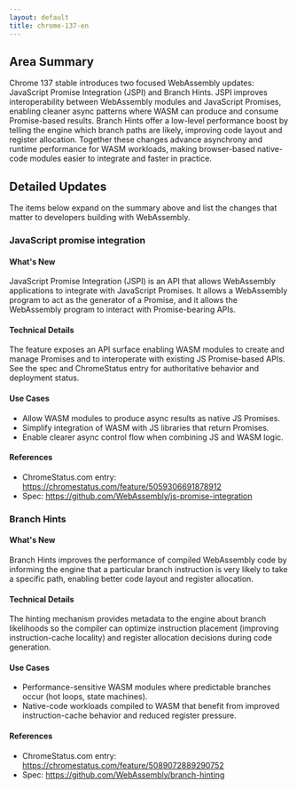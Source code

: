 ```yaml
---
layout: default
title: chrome-137-en
---
```


## Area Summary

Chrome 137 stable introduces two focused WebAssembly updates: JavaScript Promise Integration (JSPI) and Branch Hints. JSPI improves interoperability between WebAssembly modules and JavaScript Promises, enabling cleaner async patterns where WASM can produce and consume Promise-based results. Branch Hints offer a low-level performance boost by telling the engine which branch paths are likely, improving code layout and register allocation. Together these changes advance asynchrony and runtime performance for WASM workloads, making browser-based native-code modules easier to integrate and faster in practice.

## Detailed Updates

The items below expand on the summary above and list the changes that matter to developers building with WebAssembly.

### JavaScript promise integration

#### What's New
JavaScript Promise Integration (JSPI) is an API that allows WebAssembly applications to integrate with JavaScript Promises. It allows a WebAssembly program to act as the generator of a Promise, and it allows the WebAssembly program to interact with Promise-bearing APIs.

#### Technical Details
The feature exposes an API surface enabling WASM modules to create and manage Promises and to interoperate with existing JS Promise-based APIs. See the spec and ChromeStatus entry for authoritative behavior and deployment status.

#### Use Cases
- Allow WASM modules to produce async results as native JS Promises.
- Simplify integration of WASM with JS libraries that return Promises.
- Enable clearer async control flow when combining JS and WASM logic.

#### References
- ChromeStatus.com entry: https://chromestatus.com/feature/5059306691878912
- Spec: https://github.com/WebAssembly/js-promise-integration

### Branch Hints

#### What's New
Branch Hints improves the performance of compiled WebAssembly code by informing the engine that a particular branch instruction is very likely to take a specific path, enabling better code layout and register allocation.

#### Technical Details
The hinting mechanism provides metadata to the engine about branch likelihoods so the compiler can optimize instruction placement (improving instruction-cache locality) and register allocation decisions during code generation.

#### Use Cases
- Performance-sensitive WASM modules where predictable branches occur (hot loops, state machines).
- Native-code workloads compiled to WASM that benefit from improved instruction-cache behavior and reduced register pressure.

#### References
- ChromeStatus.com entry: https://chromestatus.com/feature/5089072889290752
- Spec: https://github.com/WebAssembly/branch-hinting
